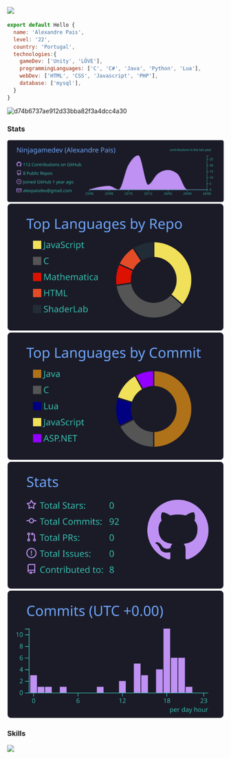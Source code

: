 ![](https://komarev.com/ghpvc/?username=Ninjagamedev&color=red&style=for-the-badge)

```js
export default Hello {
  name: 'Alexandre Pais',
  level: '22',
  country: 'Portugal',
  technologies:{
    gameDev: ['Unity', 'LÖVE'],
    programmingLanguages: ['C', 'C#', 'Java', 'Python', 'Lua'],
    webDev: ['HTML', 'CSS', 'Javascript', 'PHP'],
    database: ['mysql'],
  }
}
```
![d74b6737ae912d33bba82f3a4dcc4a30](https://github.com/Ninjagamedev/Ninjagamedev/assets/128500270/f2c994dc-a16b-498b-8742-6828f3561f6d)

### Stats
  [![](https://raw.githubusercontent.com/Ninjagamedev/Ninjagamedev/main/profile-summary-card-output/tokyonight/0-profile-details.svg)](https://github.com/vn7n24fzkq/github-profile-summary-cards)
  [![](https://raw.githubusercontent.com/Ninjagamedev/Ninjagamedev/main/profile-summary-card-output/tokyonight/1-repos-per-language.svg)](https://github.com/vn7n24fzkq/github-profile-summary-cards)
  [![](https://raw.githubusercontent.com/Ninjagamedev/Ninjagamedev/main/profile-summary-card-output/tokyonight/2-most-commit-language.svg)](https://github.com/vn7n24fzkq/github-profile-summary-cards)
  [![](https://raw.githubusercontent.com/Ninjagamedev/Ninjagamedev/main/profile-summary-card-output/tokyonight/3-stats.svg)](https://github.com/vn7n24fzkq/github-profile-summary-cards) 
  [![](https://raw.githubusercontent.com/Ninjagamedev/Ninjagamedev/main/profile-summary-card-output/tokyonight/4-productive-time.svg)](https://github.com/vn7n24fzkq/github-profile-summary-cards)
  
### Skills
<p align="left">
  <img src="https://skillicons.dev/icons?i=c,java,unity,html,css,bootstrap,mysql,git,linux,linkedin,discord,unity,vscode,lua,python">
</p>
